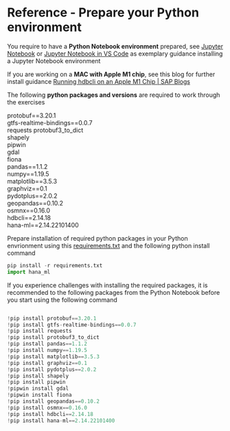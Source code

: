 # Reference - Prepare your Python environment <a name="appA-sub1"></a>

You require to have a __Python Notebook environment__ prepared, see [Jupyter Notebook](https://jupyter.org/install) or [Jupyter Notebook in VS Code](https://code.visualstudio.com/docs/datascience/jupyter-notebooks) as exemplary guidance installing a Jupyter Notebook environment

If you are working on a __MAC with Apple M1 chip__, see this blog for further install guidance [Running hdbcli on an Apple M1 Chip | SAP Blogs](https://blogs.sap.com/2022/04/25/running-hdbcli-on-an-apple-m1-chip/)

The following __python packages and versions__ are required to work through the exercises  

protobuf==3.20.1  
gtfs-realtime-bindings==0.0.7  
requests
protobuf3_to_dict  
shapely  
pipwin  
gdal  
fiona  
pandas==1.1.2  
numpy==1.19.5  
matplotlib==3.5.3  
graphviz==0.1  
pydotplus==2.0.2  
geopandas==0.10.2  
osmnx==0.16.0  
hdbcli==2.14.18  
hana-ml==2.14.22101400

Prepare installation of required python packages in your Python envrionment using this [requirements.txt](https://github.com/SAP-samples/teched2022-DA180/blob/main/exercises/ex9_appendix/requirements.txt) and the following python install command
````Python
pip install -r requirements.txt
import hana_ml

````
If you experience challenges with installing the required packages, it is recommended to the following packages from the Python Notebook before you start using the following command 
````Python

!pip install protobuf==3.20.1
!pip install gtfs-realtime-bindings==0.0.7
!pip install requests
!pip install protobuf3_to_dict
!pip install pandas==1.1.2
!pip install numpy==1.19.5
!pip install matplotlib==3.5.3
!pip install graphviz==0.1
!pip install pydotplus==2.0.2
!pip install shapely  
!pip install pipwin  
!pipwin install gdal  
!pipwin install fiona  
!pip install geopandas==0.10.2
!pip install osmnx==0.16.0
!pip install hdbcli==2.14.18
!pip install hana-ml==2.14.22101400


````
